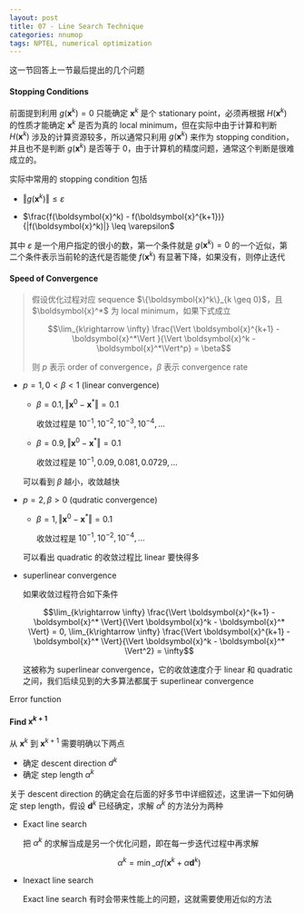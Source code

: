 ```yaml
---
layout: post
title: 07 - Line Search Technique
categories: nnumop
tags: NPTEL, numerical optimization
---
```


这一节回答上一节最后提出的几个问题

#### Stopping Conditions

前面提到利用 $g(\boldsymbol{x}^k) = 0$ 只能确定 $\boldsymbol{x}^k$ 是个 stationary point，必须再根据 $H(\boldsymbol{x}^k)$ 的性质才能确定 $\boldsymbol{x}^k$ 是否为真的 local minimum，但在实际中由于计算和判断 $H(\boldsymbol{x}^k)$ 涉及的计算资源较多，所以通常只利用 $g(\boldsymbol{x}^k)$ 来作为 stopping condition，并且也不是判断 $g(\boldsymbol{x}^k)$ 是否等于 $0$，由于计算机的精度问题，通常这个判断是很难成立的。

实际中常用的 stopping condition 包括

* $\Vert g(\boldsymbol{x}^k) \Vert \leq \varepsilon$

* $\frac{f(\boldsymbol{x}^k) - f(\boldsymbol{x}^{k+1})}{|f(\boldsymbol{x}^k)|} \leq \varepsilon$

其中 $\varepsilon$ 是一个用户指定的很小的数，第一个条件就是 $g(\boldsymbol{x}^k) = 0$ 的一个近似，第二个条件表示当前轮的迭代是否能使 $f(\boldsymbol{x}^k)$ 有显著下降，如果没有，则停止迭代

#### Speed of Convergence

<blockquote>
假设优化过程对应 sequence $\{\boldsymbol{x}^k\}_{k \geq 0}$，且 $\boldsymbol{x}^*$ 为 local minimum，如果下式成立

$$\lim_{k\rightarrow \infty} \frac{\Vert \boldsymbol{x}^{k+1} - \boldsymbol{x}^*\Vert }{\Vert \boldsymbol{x}^k - \boldsymbol{x}^*\Vert^p} = \beta$$

则 $p$ 表示 order of convergence，$\beta$ 表示 convergence rate
</blockquote>

* $p = 1, 0 < \beta < 1$ (linear convergence)

  * $\beta = 0.1, \Vert \boldsymbol{x}^0 - \boldsymbol{x}^* \Vert = 0.1$

     收敛过程是 $10^{-1}, 10^{-2}, 10^{-3}, 10^{-4}, ...$

  * $\beta = 0.9, \Vert \boldsymbol{x}^0 - \boldsymbol{x}^* \Vert = 0.1$

     收敛过程是 $10^{-1}, 0.09, 0.081, 0.0729, ...$

  可以看到 $\beta$ 越小，收敛越快

* $p = 2, \beta > 0$ (qudratic convergence)

  * $\beta = 1, \Vert \boldsymbol{x}^0 - \boldsymbol{x}^* \Vert = 0.1$

     收敛过程是 $10^{-1}, 10^{-2}, 10^{-4}, ...$

  可以看出 quadratic 的收敛过程比 linear 要快得多

* superlinear convergence

  如果收敛过程符合如下条件

  $$\lim_{k\rightarrow \infty} \frac{\Vert \boldsymbol{x}^{k+1} - \boldsymbol{x}^* \Vert}{\Vert \boldsymbol{x}^k - \boldsymbol{x}^* \Vert} = 0, \lim_{k\rightarrow \infty} \frac{\Vert \boldsymbol{x}^{k+1} - \boldsymbol{x}^* \Vert}{\Vert \boldsymbol{x}^k - \boldsymbol{x}^* \Vert^2} = \infty$$

  这被称为 superlinear convergence，它的收敛速度介于 linear 和 quadratic 之间，我们后续见到的大多算法都属于 superlinear convergence

Error function

#### Find $\boldsymbol{x}^{k+1}$

从 $\boldsymbol{x}^k$ 到 $\boldsymbol{x}^{k + 1}$ 需要明确以下两点

* 确定 descent direction $d^{k}$
* 确定 step length $\alpha^{k}$

关于 descent direction 的确定会在后面的好多节中详细叙述，这里讲一下如何确定 step length，假设 $\boldsymbol{d}^k$ 已经确定，求解 $\alpha^k$ 的方法分为两种

* Exact line search

  把 $\alpha^k$ 的求解当成是另一个优化问题，即在每一步迭代过程中再求解

  $$\alpha^k = \min\_{\alpha} f(\boldsymbol{x}^k + \alpha \boldsymbol{d}^k)$$

* Inexact line search

  Exact line search 有时会带来性能上的问题，这就需要使用近似的方法
